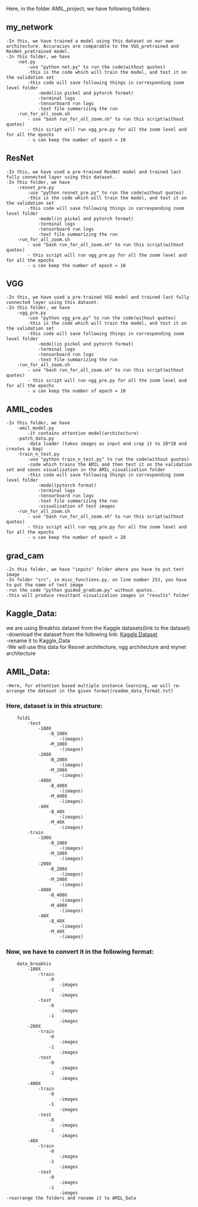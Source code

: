 Here, in the folder AMIL_project, we have following folders:

## my_network
	-In this, we have trained a model using this dataset on our own architecture. Accuracies are comparable to the VGG_pretrained and ResNet_pretrained model.
	-In this folder, we have
		-net.py
			-use "python net.py" to run the code(without quotes)
			-this is the code which will train the model, and test it on the validation set
			-this code will save following things in corresponding zoom level folder
				-model(in pickel and pytorch format)
				-terminal logs
				-tensorboard run logs
				-text file summarizing the run
		-run_for_all_zoom.sh
			- use "bash run_for_all_zoom.sh" to run this script(without quotes)
			- this script will run vgg_pre.py for all the zoom level and for all the epochs
			- u can keep the number of epoch = 10	
## ResNet
	-In this, we have used a pre-trained ResNet model and trained last fully connected layer using this dataset.
	-In this folder, we have
		-resnet_pre.py
			-use "python resnet_pre.py" to run the code(without quotes)
			-this is the code which will train the model, and test it on the validation set
			-this code will save following things in corresponding zoom level folder
				-model(in pickel and pytorch format)
				-terminal logs
				-tensorboard run logs
				-text file summarizing the run
		-run_for_all_zoom.sh
			- use "bash run_for_all_zoom.sh" to run this script(without quotes)
			- this script will run vgg_pre.py for all the zoom level and for all the epochs
			- u can keep the number of epoch = 10	
## VGG
	-In this, we have used a pre-trained VGG model and trained last fully connected layer using this dataset.
	-In this folder, we have
		-vgg_pre.py
			-use "python vgg_pre.py" to run the code(without quotes)
			-this is the code which will train the model, and test it on the validation set
			-this code will save following things in corresponding zoom level folder
				-model(in pickel and pytorch format)
				-terminal logs
				-tensorboard run logs
				-text file summarizing the run
		-run_for_all_zoom.sh
			- use "bash run_for_all_zoom.sh" to run this script(without quotes)
			- this script will run vgg_pre.py for all the zoom level and for all the epochs
			- u can keep the number of epoch = 10	

## AMIL_codes
	-In this folder, we have
		-amil_model.py
			-it contains attention model(architecture)
		-patch_data.py
			-data loader (takes images as input and crop it to 28*28 and creates a bag)
		-train_n_test.py
			-use "python train_n_test.py" to run the code(without quotes)
			-code which trains the AMIL and then test it on the validation set and saves visualization in the AMIL_visualization folder
			-this code will save following things in corresponding zoom level folder
				-model(pytorch format)
				-terminal logs
				-tensorboard run logs
				-text file summarizing the run			
				-visualization of test images
		-run_for_all_zoom.sh
			- use "bash run_for_all_zoom.sh" to run this script(without quotes)
			- this script will run vgg_pre.py for all the zoom level and for all the epochs
			- u can keep the number of epoch = 20	

## grad_cam
	-In this folder, we have "inputs" folder where you have to put test image
	-In folder "src", in misc_functions.py, on line number 253, you have to put the name of test image
	-run the code "python guided_gradcam.py" without quotes.
	-this will produce resultant visualization images in "results" folder

## Kaggle_Data:
we are using Breakhis dataset from the Kaggle datasets(link to the dataset)   
-download the dataset from the following link:
[Kaggle Dataset](https://www.kaggle.com/kritika397/breast-cancer-dataset-from-breakhis/downloads/fold1.zip/1)  
-rename it to Kaggle_Data   
-We will use this data for Resnet architecture, vgg architecture and mynet architecture   

## AMIL_Data:
	-Here, for attention based multiple instance learning, we will re-arrange the dataset in the given format(readme_data_format.txt)

###	Here, dataset is in this structure:
		fold1
			-test
				-100X
					-B_100X
						-(images)
					-M_100X
						-(images)
				-200X
					-B_200X
						-(images)
					-M_200X
						-(images)
				-400X
					-B_400X
						-(images)
					-M_400X
						-(images)
				-40X
					-B_40X
						-(images)
					-M_40X
						-(images)
			-train
				-100X
					-B_100X
						-(images)
					-M_100X
						-(images)
				-200X
					-B_200X
						-(images)
					-M_200X
						-(images)
				-400X
					-B_400X
						-(images)
					-M_400X
						-(images)
				-40X
					-B_40X
						-(images)
					-M_40X
						-(images)

###	Now, we have to convert it in the following format:
		data_breakhis
			-100X
				-train
					-0
						-images
					-1
						-images
				-test
					-0
						-images
					-1
						-images				
			-200X
				-train
					-0
						-images
					-1
						-images
				-test
					-0
						-images
					-1
						-images							
			-400X
				-train
					-0
						-images
					-1
						-images
				-test
					-0
						-images
					-1
						-images							
			-40X
				-train
					-0
						-images
					-1
						-images
				-test
					-0
						-images
					-1
						-images							
	-rearrange the folders and rename it to AMIL_Data